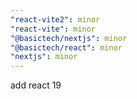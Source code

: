 ```yaml
---
"react-vite2": minor
"react-vite": minor
"@basictech/nextjs": minor
"@basictech/react": minor
"nextjs": minor
---
```


add react 19
